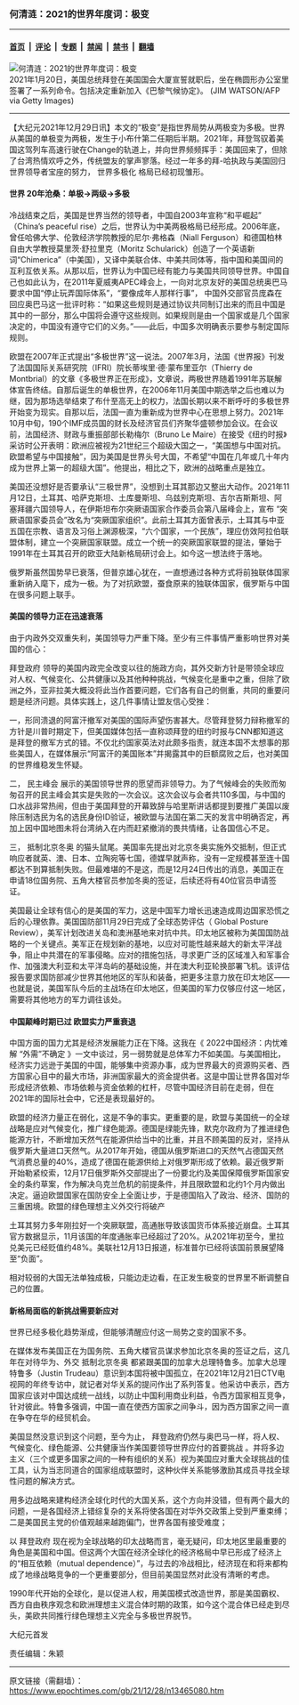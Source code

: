 ### 何清涟：2021的世界年度词：极变

---

#### [首页](../../../..?n13465080) &nbsp;|&nbsp; [评论](../../../../../epoch-comment?n13465080) &nbsp;|&nbsp; [专题](../../../../../epoch-special?n13465080) &nbsp;|&nbsp; [禁闻](../../../../../epoch-news?n13465080) &nbsp;|&nbsp; [禁书](../../../../../books?n13465080) &nbsp;|&nbsp; [翻墙](https://github.com/gfw-breaker/nogfw/blob/master/README.md?n13465080)


<div><img alt="何清涟：2021的世界年度词：极变" class="attachment-djy_600_400 size-djy_600_400 wp-post-image" src="https://i.epochtimes.com/assets/uploads/2021/01/GettyImages-1230701860-1-600x400.jpg"/>
<div class="caption">
 2021年1月20日，美国总统拜登在美国国会大厦宣誓就职后，坐在椭圆形办公室里签署了一系列命令。包括决定重新加入《巴黎气候协定》。 (JIM WATSON/AFP via Getty Images)
</div></div><hr/><div class="post_content" id="artbody" itemprop="articleBody">
 <!-- article content begin -->
 <p>
  【大纪元2021年12月29日讯】本文的“极变”是指世界局势从两极变为多极。世界从美国的单极变为两极，发生于小布什第二任期后半期。2021年，拜登驾驭着美国这驾列车高速行驶在Change的轨道上，并向世界频频挥手：美国回来了，但除了台湾热情欢呼之外，传统盟友的掌声寥落。经过一年多的拜-哈执政与美国回归世界领导者宝座的努力，
  <ok href="https://www.epochtimes.com/gb/tag/%E4%B8%96%E7%95%8C%E5%A4%9A%E6%9E%81%E5%8C%96.html">
   世界多极化
  </ok>
  格局已经初现雏形。
 </p>
 <h4>
  <strong>
   世界
  </strong>
  <strong>
   20年沧桑：单极→两级→多极
  </strong>
 </h4>
 <p>
  冷战结束之后，美国是世界当然的领导者，中国自2003年宣称“和平崛起” （China’s peaceful rise）之后，世界认为中美两极格局已经形成。2006年底，曾任哈佛大学、伦敦经济学院教授的尼尔·弗格森（Niall Ferguson）和德国柏林自由大学教授莫里茨·舒拉里克（Moritz Schularick）创造了一个英语新词“Chimerica”（中美国），又译中美联合体、中美共同体等，指中国和美国间的互利互依关系。从那以后，世界认为中国已经有能力与美国共同领导世界。中国自己也如此认为，在2011年夏威夷APEC峰会上，一向对北京友好的美国总统奥巴马要求中国“停止玩弄国际体系”，“要像成年人那样行事”， 中国外交部官员庞森在回应奥巴马这一批评时称：“如果这些规则是通过协议共同制订出来的而且中国是其中的一部分，那么中国将会遵守这些规则。如果规则是由一个国家或是几个国家决定的，中国没有遵守它们的义务。”——此后，中国多次明确表示要参与制定国际规则。
 </p>
 <p>
  欧盟在2007年正式提出“多极世界”这一说法。2007年3月，法国《世界报》刊发了法国国际关系研究院（IFRI）院长蒂埃里·德·蒙布里亚尔（Thierry de Montbrial）的文章《多极世界正在形成》，文章说，两极世界随着1991年苏联解体宣告终结。自那后诞生的单极世界，在2006年11月美国中期选举之后也难以为继，因为那场选举结束了布什至高无上的权力，法国长期以来不断呼吁的多极世界开始变为现实。自那以后，法国一直为重新成为世界中心在思想上努力。2021年10月中旬，190个IMF成员国的财长及经济官员们齐聚华盛顿参加会议。在会议前，法国经济、财政与重振部部长勒梅尔（Bruno Le Maire）在接受《纽约时报》采访时公开表明：欧洲应被视为21世纪三个超级大国之一，“美国想与中国对抗。欧盟希望与中国接触”，因为美国是世界头号大国，不希望“中国在几年或几十年内成为世界上第一的超级大国”。他提出，相比之下，欧洲的战略重点是独立。
 </p>
 <p>
  美国还没想好是否要承认“三极世界”，没想到土耳其那边又整出大动作。2021年11月12日，土耳其、哈萨克斯坦、土库曼斯坦、乌兹别克斯坦、吉尔吉斯斯坦、阿塞拜疆六国领导人，在伊斯坦布尔突厥语国家合作委员会第八届峰会上，宣布 “突厥语国家委员会”改名为“突厥国家组织”。此前土耳其方面曾表示，土耳其与中亚五国在宗教、语言及习俗上渊源极深，“六个国家，一个民族”，理应仿效阿拉伯联盟体制，建立一个突厥国家联盟。成立一个统一的突厥国家联盟的提法，肇始于1991年在土耳其召开的欧亚大陆新格局研讨会上。如今这一想法终于落地。
 </p>
 <p>
  俄罗斯虽然国势早已衰落，但普京雄心犹在，一直想通过各种方式将前独联体国家重新纳入麾下，成为一极。为了对抗欧盟，蚕食原来的独联体国家，俄罗斯与中国在很多问题上联手。
 </p>
 <h4>
  <strong>
   美国的领导力正在迅速衰落
  </strong>
 </h4>
 <p>
  由于内政外交双重失利，美国领导力严重下降。至少有三件事情严重影响世界对美国的信心：
 </p>
 <p>
  <ok href="https://www.epochtimes.com/gb/tag/%E6%8B%9C%E7%99%BB%E6%94%BF%E5%BA%9C.html">
   拜登政府
  </ok>
  领导的美国内政完全改变以往的施政方向，其外交新方针是带领全球应对人权、气候变化、公共健康以及其他种种挑战，气候变化是重中之重，但除了欧洲之外，亚非拉美大概没将此当作首要问题，它们各有自己的侧重，共同的重要问题是经济问题。具体实践上，这几件事情让盟友信心受挫：
 </p>
 <p>
  一，形同溃退的阿富汗撤军对美国的国际声望伤害甚大。尽管拜登努力辩称撤军的方针是川普时期定下，但美国媒体包括一直称颂拜登的纽约时报与CNN都知道这是拜登的撤军方式的错。不仅北约国家英法对此颇多指责，就连本国不太想事的那些美国人，在媒体展示“阿富汗的美国账本”并揭露其中的巨额腐败之后，也对美国的世界维稳发生怀疑。
 </p>
 <p>
  二，
  <ok href="https://www.epochtimes.com/gb/tag/%E6%B0%91%E4%B8%BB%E5%B3%B0%E4%BC%9A.html">
   民主峰会
  </ok>
  展示的美国领导世界的愿望而非领导力。为了气候峰会的失败而匆匆召开的民主峰会其实是失败的一次会议。这次会议与会者共110多国，与中国的口水战非常热闹，但由于美国拜登的开幕致辞与哈里斯讲话都提到要推广美国以废除压制选民为名的选民身份ID验证，被欧盟与法国在第二天的发言中明确否定，再加上因中国地图未将台湾纳入在内而赶紧撤消的畏共情绪，让各国信心不足。
 </p>
 <p>
  三，
  <ok href="https://www.epochtimes.com/gb/tag/%E6%8A%B5%E5%88%B6%E5%8C%97%E4%BA%AC%E5%86%AC%E5%A5%A5.html">
   抵制北京冬奥
  </ok>
  的猫头鼠尾。美国率先提出对北京冬奥实施外交抵制，但正式响应者就英、澳、日本、立陶宛等七国，德媒早就声称，没有一定规模甚至连十国都达不到算抵制失败。但最难堪的不是这，而是12月24日传出的消息，美国正在申请18位国务院、五角大楼官员参加冬奥的签证，后续还将有40位官员申请签证。
 </p>
 <p>
  美国最让全球有信心的是美国的军力，这是中国军力增长迅速造成周边国家恐慌之后的心理依靠。美国国防部11月29日完成了全球态势评估（ Global Posture Review），美军计划改进关岛和澳洲基地来对抗中共。印太地区被称为美国国防战略的一个关键点。美军正在规划新的基地，以应对可能性越来越大的新太平洋战争，阻止中共潜在的军事侵略。应对的措施包括，寻求更广泛的区域准入和军事合作、加强澳大利亚和太平洋岛屿的基础设施，并在澳大利亚轮换部署飞机。该评估报告要求国防部减少世界其他地区的军队和装备，把更多注意力放在印太地区——也就是说，美国军队今后的主战场在印太地区，但美国的军力仅够应付这一地区，需要将其他地方的军力调往该处。
 </p>
 <h4>
  <strong>
   中国颠峰时期已过 欧盟实力严重衰退
  </strong>
 </h4>
 <p>
  中国方面的国力尤其是经济发展能力正在下降。这我在《
  <ok href="https://www.epochtimes.com/gb/21/12/23/n13455281.htm">
   2022中国经济：内忧难解 “外需”不确定
  </ok>
  》一文中谈过，另一弱势就是总体军力不如美国。与美国相比，经济实力远逊于美国的中国，能够集中资源办事，成为世界最大的资源购买者、西方国家心目中的最大市场，非洲国家最大的资金提供者。这是中国让世界各国对华形成经济依赖、市场依赖与资金依赖的杠杆，尽管中国经济目前在走弱，但在2021年的国际社会中，它还是表现最好的。
 </p>
 <p>
  欧盟的经济力量正在弱化，这是不争的事实。更重要的是，欧盟与美国统一的全球战略是应对气候变化，推广绿色能源。德国是绿能先锋，默克尔政府为了推进绿色能源方针，不断增加天然气在能源供给当中的比重，并且不顾美国的反对，坚持从俄罗斯大量进口天然气。从2017年开始，德国从俄罗斯进口的天然气占德国天然气消费总量的40%，造成了德国在能源供给上对俄罗斯形成了依赖。最近俄罗斯开始勒紧绞索，12月17日俄罗斯外交部提出了一份要北约及美国保障俄罗斯国家安全的条约草案，作为解决乌克兰危机的前提条件，并且限欧盟和北约1个月内做出决定。逼迫欧盟国家在国防安全上全面让步，于是德国陷入了政治、经济、国防的三重困境。欧盟的绿色理想主义外交行将破产
 </p>
 <p>
  土耳其努力多年刚拉好一个突厥联盟，高通胀导致该国货币体系接近崩盘。土耳其官方数据显示，11月该国的年度通胀率已经超过了20%。从2021年初至今，里拉兑美元已经贬值约48%。美联社12月13日报道，标准普尔已经将该国前景展望降至“负面”。
 </p>
 <p>
  相对较弱的大国无法单独成极，只能边走边看，在正发生极变的世界里不断调整自己的位置。
 </p>
 <h4>
  <strong>
   新格局面临的新挑战需要新应对
  </strong>
 </h4>
 <p>
  世界已经多极化趋势渐成，但能够清醒应付这一局势之变的国家不多。
 </p>
 <p>
  在媒体发布美国正在为国务院、五角大楼官员谋求参加北京冬奥的签证之后，这几年在对待华为、外交
  <ok href="https://www.epochtimes.com/gb/tag/%E6%8A%B5%E5%88%B6%E5%8C%97%E4%BA%AC%E5%86%AC%E5%A5%A5.html">
   抵制北京冬奥
  </ok>
  都紧跟美国的加拿大总理特鲁多。加拿大总理特鲁多（Justin Trudeau）意识到本国将被中国孤立，在2021年12月21日CTV电视网的年终专访中，就记者对华关系的提问作出了系列答复。他采访中表示，西方国家应该对中国达成统一战线，以防止中国利用商业利益，令西方国家相互竞争，针对彼此。特鲁多强调，中国一直在使西方国家之间争斗，因为西方国家之间一直在争夺在华的经贸机会。
 </p>
 <p>
  美国显然没意识到这个问题，至今为止，
  <ok href="https://share.america.gov/zh-hans/solving-global-problems-together-through-multilateralism-zh/">
   拜登政府仍然与奥巴马一样，将人权、气候变化、绿色能源、公共健康当作美国要领导世界应付的首要挑战
  </ok>
  。并将多边主义（三个或更多国家之间的一种有组织的关系）视为美国应对重大全球挑战的佳工具，认为当志同道合的国家组成联盟时，这种伙伴关系能够激励其成员寻找全球性问题的解决方式。
 </p>
 <p>
  用多边战略来建构经济全球化时代的大国关系，这个方向并没错，但有两个最大的问题，一是各国经济上错综复杂的关系将使各国在对华外交政策上受到严重束缚；二是美国民主党的价值观越来越跑偏门，世界各国有接受难度；
 </p>
 <p>
  以
  <ok href="https://www.epochtimes.com/gb/tag/%E6%8B%9C%E7%99%BB%E6%94%BF%E5%BA%9C.html">
   拜登政府
  </ok>
  现在视为全球战略的印太战略而言，毫无疑问，印太地区里最重要的角色是美国和中国。但这两个大国在经济全球化的经济格局中早已形成了经济上的“相互依赖（mutual dependence）”，与过去的冷战相比，经济现在和将来都构成了地缘战略竞争的一个更重要部分，但目前美国显然对此没有清晰的考虑。
 </p>
 <p>
  1990年代开始的全球化，是以促进人权，用美国模式改造世界，那是美国霸权、西方自由秩序观念和欧洲理想主义混合体时期的政策，如今这个混合体已经走到尽头，美欧共同推行绿色理想主义完全与多极世界脱节。
 </p>
 <p>
  大纪元首发
 </p>
 <p>
  责任编辑：朱颖
 </p>
 <!-- article content end -->
 <div id="below_article_ad">
 </div>
</div>


---

原文链接（需翻墙）：https://www.epochtimes.com/gb/21/12/28/n13465080.htm